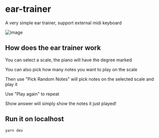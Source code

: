 # ear-trainer

A very simple ear trainer, support external midi keyboard

![image](https://user-images.githubusercontent.com/103433278/166184946-3671ed83-99dd-4057-b7d1-de1e3856b6e8.png)

## How does the ear trainer work

You can select a scale, the piano will have the degree marked

You can also pick how many notes you want to play on the scale

Then use "Pick Random Notes" will pick notes on the selected scale and play it

Use "Play again" to repeat

Show answer will simply show the notes it just played!

## Run it on localhost

```bash
yarn dev
```
